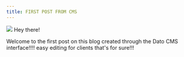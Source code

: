 ```yaml
---
title: FIRST POST FROM CMS
---
```


![](https://www.datocms-assets.com/10914/1554187909-profilepic.png)
Hey there!

Welcome to the first post on this blog created through the Dato CMS interface!!!! easy editing for clients that's for sure!!!